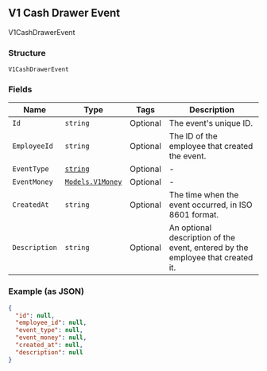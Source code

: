## V1 Cash Drawer Event

V1CashDrawerEvent

### Structure

`V1CashDrawerEvent`

### Fields

| Name | Type | Tags | Description |
|  --- | --- | --- | --- |
| `Id` | `string` | Optional | The event's unique ID. |
| `EmployeeId` | `string` | Optional | The ID of the employee that created the event. |
| `EventType` | [`string`](/doc/models/v1-cash-drawer-event-event-type.md) | Optional | - |
| `EventMoney` | [`Models.V1Money`](/doc/models/v1-money.md) | Optional | - |
| `CreatedAt` | `string` | Optional | The time when the event occurred, in ISO 8601 format. |
| `Description` | `string` | Optional | An optional description of the event, entered by the employee that created it. |

### Example (as JSON)

```json
{
  "id": null,
  "employee_id": null,
  "event_type": null,
  "event_money": null,
  "created_at": null,
  "description": null
}
```

